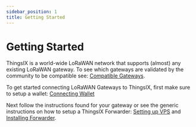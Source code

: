 ```yaml
---
sidebar_position: 1
title: Getting Started
---
```


# Getting Started

ThingsIX is a world-wide LoRaWAN network that supports (almost) any existing LoRaWAN gateway. To see which gateways are validated by the community to be compatible see: [Compatible Gateways](./gateway-compatibility/overview.md).

To get started connecting LoRaWAN Gateways to ThingsIX, first make sure to setup a wallet: [Connecting Wallet](./connecting-wallet.md)

Next follow the instructions found for your gateway or see the generic instructions on how to setup a ThingsIX Forwarder: [Setting up VPS](./setting-up-vps.md) and [Installing Forwarder](./installing-forwarder.md).